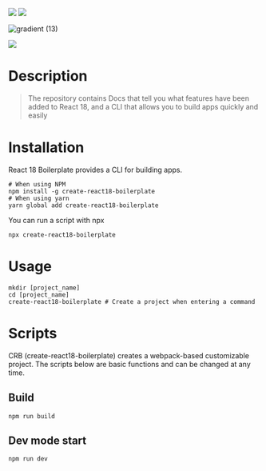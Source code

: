 ![](https://img.shields.io/badge/NPM-link-red)
![](https://img.shields.io/badge/Docs-link-blue)

![gradient (13)](https://user-images.githubusercontent.com/48292190/161219484-1b1ef1c7-0933-4a9d-8e98-64d759f2ba15.png)

![](https://media2.giphy.com/media/G0fSY3gyRigBfHSVi3/giphy.gif?cid=790b7611a47f207f8a29e4d7ae9365438a50c88a0c26db88&rid=giphy.gif&ct=g)

# Description

> The repository contains Docs that tell you what features have been added to React 18, and a CLI that allows you to build apps quickly and easily

# Installation

React 18 Boilerplate provides a CLI for building apps.

```shell
# When using NPM
npm install -g create-react18-boilerplate
# When using yarn
yarn global add create-react18-boilerplate
```

You can run a script with npx

```shell
npx create-react18-boilerplate
```

# Usage

```shell
mkdir [project_name]
cd [project_name]
create-react18-boilerplate # Create a project when entering a command
```

# Scripts

CRB (create-react18-boilerplate) creates a webpack-based customizable project. The scripts below are basic functions and can be changed at any time.

## Build

```shell
npm run build
```

## Dev mode start

```shell
npm run dev
```
